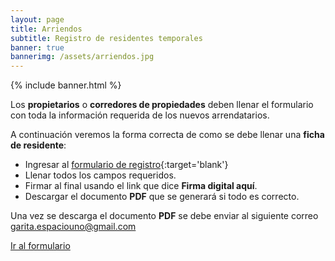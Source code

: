```yaml
---
layout: page
title: Arriendos
subtitle: Registro de residentes temporales
banner: true
bannerimg: /assets/arriendos.jpg
---
```


{% include banner.html %}

Los **propietarios** o **corredores de propiedades** deben llenar el formulario con toda la información requerida de los nuevos arrendatarios.

A continuación veremos la forma correcta de como se debe llenar una **ficha de residente**:

- Ingresar al [formulario de registro](https://enidev911.github.io/fichas-residentes/){:target='blank'}
- Llenar todos los campos requeridos.
- Firmar al final usando el link que dice **Firma digital aquí**.
- Descargar el documento **PDF** que se generará si todo es correcto.

Una vez se descarga el documento **PDF** se debe enviar al siguiente correo <a href="mailto:gartia.espaciouno@gmail.com">garita.espaciouno@gmail.com</a>

<a href="https://enidev911.github.io/fichas-residentes/" target="blank" class="btn btn-primary">
Ir al formulario
</a>
